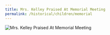 ```yaml
---
title: Mrs. Kelley Praised At Memorial Meeting
permalink: /historical/children/memorial
---
```


![Mrs. Kelley Praised At Memorial Meeting](/img/historical/children/memorial/memorial-nyt.jpg)